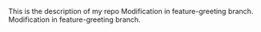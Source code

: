 This is the description of my repo
Modification in feature-greeting branch.
Modification in feature-greeting branch. 


